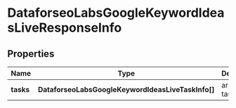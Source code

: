 # DataforseoLabsGoogleKeywordIdeasLiveResponseInfo

## Properties

| Name | Type | Description | Notes |
|------------ | ------------- | ------------- | -------------|
**tasks** | **DataforseoLabsGoogleKeywordIdeasLiveTaskInfo[]** | array of tasks |[optional]|